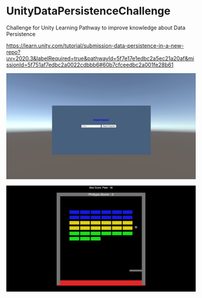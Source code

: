 # UnityDataPersistenceChallenge
 
Challenge for Unity Learning Pathway to improve knowledge about Data Persistence 

https://learn.unity.com/tutorial/submission-data-persistence-in-a-new-repo?uv=2020.3&labelRequired=true&pathwayId=5f7e17e1edbc2a5ec21a20af&missionId=5f751af7edbc2a0022cdbbb6#60b7cfceedbc2a001fe28b61

![alt text](./Pictures/Startmenu.PNG)

![alt text](./Pictures/Game.PNG)

